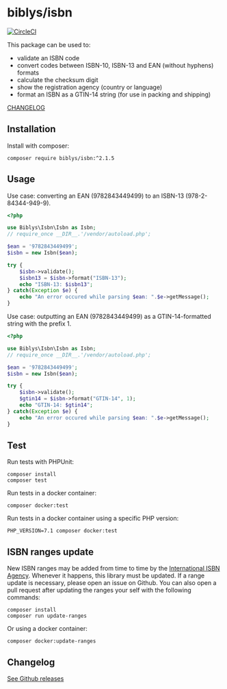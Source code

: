 # biblys/isbn

[![CircleCI](https://circleci.com/gh/biblys/isbn.svg?style=shield)](https://circleci.com/gh/biblys/isbn)

This package can be used to:

- validate an ISBN code
- convert codes between ISBN-10, ISBN-13 and EAN (without hyphens) formats
- calculate the checksum digit
- show the registration agency (country or language)
- format an ISBN as a GTIN-14 string (for use in packing and shipping)

[CHANGELOG](https://github.com/biblys/isbn/releases)

## Installation

Install with composer:

```console
composer require biblys/isbn:^2.1.5
```

## Usage

Use case: converting an EAN (9782843449499) to an ISBN-13 (978-2-84344-949-9).

```php
<?php

use Biblys\Isbn\Isbn as Isbn;
// require_once __DIR__.'/vendor/autoload.php';

$ean = '9782843449499';
$isbn = new Isbn($ean);

try {
    $isbn->validate();
    $isbn13 = $isbn->format("ISBN-13");
    echo "ISBN-13: $isbn13";
} catch(Exception $e) {
    echo "An error occured while parsing $ean: ".$e->getMessage();
}
```

Use case: outputting an EAN (9782843449499) as a GTIN-14-formatted string with the prefix 1.

```php
<?php

use Biblys\Isbn\Isbn as Isbn;
// require_once __DIR__.'/vendor/autoload.php';

$ean = '9782843449499';
$isbn = new Isbn($ean);

try {
    $isbn->validate();
    $gtin14 = $isbn->format("GTIN-14", 1);
    echo "GTIN-14: $gtin14";
} catch(Exception $e) {
    echo "An error occured while parsing $ean: ".$e->getMessage();
}
```

## Test

Run tests with PHPUnit:

```console
composer install
composer test
```

Run tests in a docker container:

```console
composer docker:test
```

Run tests in a docker container using a specific PHP version:

```console
PHP_VERSION=7.1 composer docker:test
```

## ISBN ranges update

New ISBN ranges may be added from time to time by the
[International ISBN Agency](https://www.isbn-international.org/). Whenever it
happens, this library must be updated. If a range update is necessary, please
open an issue on Github.
You can also open a pull request after updating the ranges your self with the
following commands:

```console
composer install
composer run update-ranges
```

Or using a docker container:

```console
composer docker:update-ranges
```

## Changelog

[See Github releases](https://github.com/biblys/isbn/releases)
